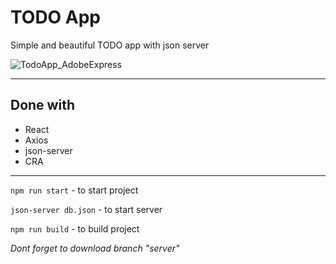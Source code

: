 # TODO App

Simple and beautiful TODO app with json server

![TodoApp_AdobeExpress](https://user-images.githubusercontent.com/61351123/214982786-afabbbca-2724-4a7d-8f9d-26e27f58c893.gif)

____

## Done with
* React
* Axios
* json-server
* CRA

____

``` npm run start ``` - to start project

``` json-server db.json ``` - to start server

``` npm run build ``` - to build project

*Dont forget to download branch "server"*
